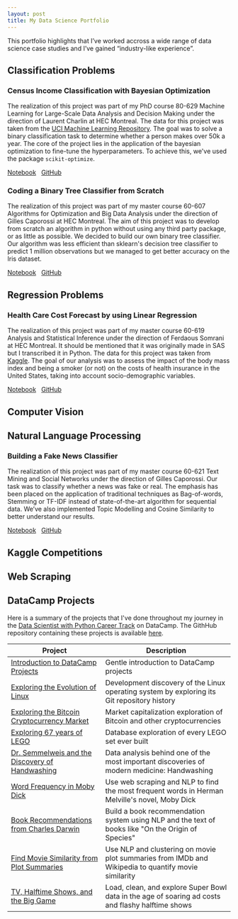 ```yaml
---
layout: post
title: My Data Science Portfolio
---
```


This portfolio highlights that I’ve worked accross a wide range of data science case studies and I’ve gained “industry-like experience”.

## Classification Problems

### Census Income Classification with Bayesian Optimization

The realization of this project was part of my PhD course 80-629 Machine Learning for Large-Scale Data Analysis and Decision Making under the direction of Laurent Charlin at HEC Montreal. The data for this project was taken from the <a href="https://archive.ics.uci.edu/ml/datasets/census+income" target="_blank">UCI Machine Learning Repository</a>. The goal was to solve a binary classification task to determine whether a person makes over 50k a year. The core of the project lies in the application of the bayesian optimization  to fine-tune the hyperparameters. To achieve this, we've used the package `scikit-optimize`.

<a href="https://nbviewer.jupyter.org/github/florentfettu/Census-Income-Classification-With-Bayesian-Optimization/blob/master/Projet_final.ipynb" target="_blank">Notebook</a> &nbsp;
<a href="https://github.com/florentfettu/Census-Income-Classification-With-Bayesian-Optimization" target="_blank">GitHub</a>

### Coding a Binary Tree Classifier from Scratch

The realization of this project was part of my master course 60-607 Algorithms for Optimization and Big Data Analysis under the direction of Gilles Caporossi at HEC Montreal. The aim of this project was to develop from scratch an algorithm in python without using any third party package, or as little as possible. We decided to build our own binary tree classifier. Our algorithm was less efficient than sklearn's decision tree classifier to predict 1 million observations but we managed to get better accuracy on the Iris dataset.

<a href="https://nbviewer.jupyter.org/github/florentfettu/Binary-Tree-Classifier-From-Scratch/blob/master/arbre_decision_clean.ipynb" target="_blank">Notebook</a> &nbsp;
<a href="https://github.com/florentfettu/Binary-Tree-Classifier-From-Scratch" target="_blank">GitHub</a>

## Regression Problems

### Health Care Cost Forecast by using Linear Regression

The realization of this project was part of my master course 60-619 Analysis and Statistical Inference under the direction of Ferdaous Somrani at HEC Montreal. It should be mentioned that it was originally made in SAS but I transcribed it in Python. The data for this project was taken from <a href="https://www.kaggle.com/mirichoi0218/insurance" target="_blank">Kaggle</a>. The goal of our analysis was to assess the impact of the body mass index and being a smoker (or not) on the costs of health insurance in the United States, taking into account socio-demographic variables.

<a href="https://nbviewer.jupyter.org/github/florentfettu/Statistical-Inference-Analysis-Insurance/blob/master/Inference_project.ipynb" target="_blank">Notebook</a> &nbsp;
<a href="https://github.com/florentfettu/Statistical-Inference-Analysis-Insurance" target="_blank">GitHub</a>


## Computer Vision

## Natural Language Processing

### Building a Fake News Classifier

The realization of this project was part of my master course 60-621 Text Mining and Social Networks under the direction of Gilles Caporossi. Our task was to classify whether a news was fake or real. The emphasis has been placed on the application of traditional techniques as Bag-of-words, Stemming or TF-IDF instead of state-of-the-art algorithm for sequential data. We’ve also implemented Topic Modelling and Cosine Similarity to better understand our results.

<a href="https://nbviewer.jupyter.org/github/florentfettu/Building-A-Fake-News-Classifier/blob/master/code_final.ipynb" target="_blank">Notebook</a> &nbsp;
<a href="https://github.com/florentfettu/Building-A-Fake-News-Classifier" target="_blank">GitHub</a>

## Kaggle Competitions

## Web Scraping

## DataCamp Projects

Here is a summary of the projects that I've done throughout my journey in the <a href="https://www.datacamp.com/tracks/data-scientist-with-python" target="_blank">Data Scientist with Python Career Track</a> on DataCamp. The GithHub repository containing these projects is available <a href="https://github.com/florentfettu/DataCamp-Projects" target="_blank">here</a>. 

| Project | Description |
| ------------- | ------------- |
| <a href="https://nbviewer.jupyter.org/github/florentfettu/DataCamp-Projects/blob/master/Introduction%20to%20DataCamp%20Projects/notebook.ipynb" target="_blank">Introduction to DataCamp Projects </a> | Gentle introduction to DataCamp projects  |
| <a href="https://nbviewer.jupyter.org/github/florentfettu/DataCamp-Projects/blob/master/Exploring%20the%20Evolution%20of%20Linux/notebook.ipynb" target="_blank">Exploring the Evolution of Linux </a>  | Development discovery of the Linux operating system by exploring its Git repository history |
| <a href="https://nbviewer.jupyter.org/github/florentfettu/DataCamp-Projects/blob/master/Exploring%20the%20Bitcoin%20Cryptocurrency%20Market/notebook.ipynb" target="_blank">Exploring the Bitcoin Cryptocurrency Market </a> | Market capitalization exploration of Bitcoin and other cryptocurrencies |
| <a href="https://nbviewer.jupyter.org/github/florentfettu/DataCamp-Projects/blob/master/Exploring%2067%20years%20of%20LEGO/notebook.ipynb" target="_blank">Exploring 67 years of LEGO </a> | Database exploration of every LEGO set ever built |
| <a href="https://nbviewer.jupyter.org/github/florentfettu/DataCamp-Projects/blob/master/Dr.%20Semmelweis%20and%20the%20Discovery%20of%20Handwashing/notebook.ipynb" target="_blank">Dr. Semmelweis and the Discovery of Handwashing </a> | Data analysis behind one of the most important discoveries of modern medicine: Handwashing | 
| <a href="https://nbviewer.jupyter.org/github/florentfettu/DataCamp-Projects/blob/master/Word%20Frequency%20in%20Moby%20Dick/notebook.ipynb" target="_blank">Word Frequency in Moby Dick </a>| Use web scraping and NLP to find the most frequent words in Herman Melville's novel, Moby Dick |
| <a href="https://nbviewer.jupyter.org/github/florentfettu/DataCamp-Projects/blob/master/Book%20Recommendations%20from%20Charles%20Darwin/notebook.ipynb" target="_blank">Book Recommendations from Charles Darwin </a>| Build a book recommendation system using NLP and the text of books like "On the Origin of Species" |
| <a href="https://nbviewer.jupyter.org/github/florentfettu/DataCamp-Projects/blob/master/Find%20Movie%20Similarity%20from%20Plot%20Summaries/notebook.ipynb" target="_blank">Find Movie Similarity from Plot Summaries </a>| Use NLP and clustering on movie plot summaries from IMDb and Wikipedia to quantify movie similarity |
| <a href="https://nbviewer.jupyter.org/github/florentfettu/DataCamp-Projects/blob/master/TV%2C%20Halftime%20Shows%2C%20and%20the%20Big%20Game/notebook.ipynb" target="_blank">TV, Halftime Shows, and the Big Game </a> | Load, clean, and explore Super Bowl data in the age of soaring ad costs and flashy halftime shows |

